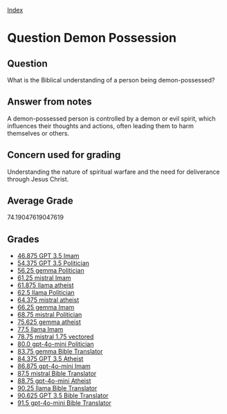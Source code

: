 
[Index](../../index.md)
# Question Demon Possession
## Question
What is the Biblical understanding of a person being demon-possessed?

## Answer from notes
A demon-possessed person is controlled by a demon or evil spirit, which influences their thoughts and actions, often leading them to harm themselves or others.

## Concern used for grading
Understanding the nature of spiritual warfare and the need for deliverance through Jesus Christ.

## Average Grade
74.19047619047619

## Grades
 * [46.875 GPT 3.5 Imam](../answers/GPT_3.5_Imam/Demon_Possession.md)
 * [54.375 GPT 3.5 Politician](../answers/GPT_3.5_Politician/Demon_Possession.md)
 * [56.25 gemma Politician](../answers/gemma_Politician/Demon_Possession.md)
 * [61.25 mistral Imam](../answers/mistral_Imam/Demon_Possession.md)
 * [61.875 llama atheist](../answers/llama_atheist/Demon_Possession.md)
 * [62.5 llama Politician](../answers/llama_Politician/Demon_Possession.md)
 * [64.375 mistral atheist](../answers/mistral_atheist/Demon_Possession.md)
 * [66.25 gemma Imam](../answers/gemma_Imam/Demon_Possession.md)
 * [68.75 mistral Politician](../answers/mistral_Politician/Demon_Possession.md)
 * [75.625 gemma atheist](../answers/gemma_atheist/Demon_Possession.md)
 * [77.5 llama Imam](../answers/llama_Imam/Demon_Possession.md)
 * [78.75 mistral 1.75 vectored](../answers/mistral_1.75_vectored/Demon_Possession.md)
 * [80.0 gpt-4o-mini Politician](../answers/gpt-4o-mini_Politician/Demon_Possession.md)
 * [83.75 gemma Bible Translator](../answers/gemma_Bible_Translator/Demon_Possession.md)
 * [84.375 GPT 3.5 Atheist](../answers/GPT_3.5_Atheist/Demon_Possession.md)
 * [86.875 gpt-4o-mini Imam](../answers/gpt-4o-mini_Imam/Demon_Possession.md)
 * [87.5 mistral Bible Translator](../answers/mistral_Bible_Translator/Demon_Possession.md)
 * [88.75 gpt-4o-mini Atheist](../answers/gpt-4o-mini_Atheist/Demon_Possession.md)
 * [90.25 llama Bible Translator](../answers/llama_Bible_Translator/Demon_Possession.md)
 * [90.625 GPT 3.5 Bible Translator](../answers/GPT_3.5_Bible_Translator/Demon_Possession.md)
 * [91.5 gpt-4o-mini Bible Translator](../answers/gpt-4o-mini_Bible_Translator/Demon_Possession.md)
